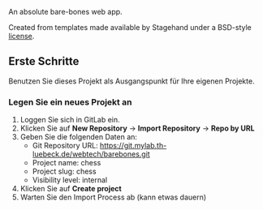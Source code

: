An absolute bare-bones web app.

Created from templates made available by Stagehand under a BSD-style
[license](https://github.com/dart-lang/stagehand/blob/master/LICENSE).

## Erste Schritte

Benutzen Sie dieses Projekt als Ausgangspunkt für Ihre eigenen Projekte.

### Legen Sie ein neues Projekt an

1. Loggen Sie sich in GitLab ein.
2. Klicken Sie auf __New Repository__ -> __Import Repository__ -> __Repo by URL__
3. Geben Sie die folgenden Daten an:
    - Git Repository URL: https://git.mylab.th-luebeck.de/webtech/barebones.git
    - Project name: chess
    - Project slug: chess
    - Visibility level: internal
4. Klicken Sie auf __Create project__
5. Warten Sie den Import Process ab (kann etwas dauern)
